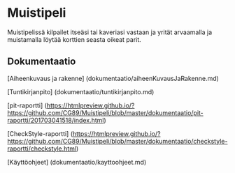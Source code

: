 # Muistipeli

Muistipelissä kilpailet itseäsi tai kaveriasi vastaan ja yrität arvaamalla ja muistamalla löytää korttien seasta oikeat parit.

## Dokumentaatio

[Aiheenkuvaus ja rakenne] (dokumentaatio/aiheenKuvausJaRakenne.md)

[Tuntikirjanpito] (dokumentaatio/tuntikirjanpito.md)

[pit-raportti] (https://htmlpreview.github.io/?https://github.com/CG89/Muistipeli/blob/master/dokumentaatio/pit-raportti/201703041518/index.html)

[CheckStyle-raportti] (https://htmlpreview.github.io/?https://github.com/CG89/Muistipeli/blob/master/dokumentaatio/checkstyle-raportti/checkstyle.html)

[Käyttöohjeet] (dokumentaatio/kayttoohjeet.md)

